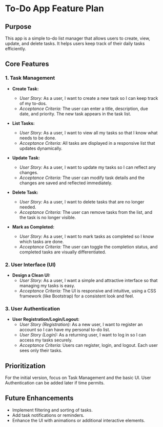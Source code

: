 # To-Do App Feature Plan

## Purpose
This app is a simple to-do list manager that allows users to create, view, update, and delete tasks. It helps users keep track of their daily tasks efficiently.

## Core Features

### 1. Task Management
- **Create Task:**  
  - *User Story:* As a user, I want to create a new task so I can keep track of my to-dos.
  - *Acceptance Criteria:* The user can enter a title, description, due date, and priority. The new task appears in the task list.

- **List Tasks:**  
  - *User Story:* As a user, I want to view all my tasks so that I know what needs to be done.
  - *Acceptance Criteria:* All tasks are displayed in a responsive list that updates dynamically.

- **Update Task:**  
  - *User Story:* As a user, I want to update my tasks so I can reflect any changes.
  - *Acceptance Criteria:* The user can modify task details and the changes are saved and reflected immediately.

- **Delete Task:**  
  - *User Story:* As a user, I want to delete tasks that are no longer needed.
  - *Acceptance Criteria:* The user can remove tasks from the list, and the task is no longer visible.

- **Mark as Completed:**  
  - *User Story:* As a user, I want to mark tasks as completed so I know which tasks are done.
  - *Acceptance Criteria:* The user can toggle the completion status, and completed tasks are visually differentiated.

### 2. User Interface (UI)
- **Design a Clean UI:**  
  - *User Story:* As a user, I want a simple and attractive interface so that managing my tasks is easy.
  - *Acceptance Criteria:* The UI is responsive and intuitive, using a CSS framework (like Bootstrap) for a consistent look and feel.

### 3. User Authentication
- **User Registration/Login/Logout:**  
  - *User Story (Registration):* As a new user, I want to register an account so I can have my personal to-do list.
  - *User Story (Login):* As a returning user, I want to log in so I can access my tasks securely.
  - *Acceptance Criteria:* Users can register, login, and logout. Each user sees only their tasks.

## Prioritization
For the initial version, focus on Task Management and the basic UI. User Authentication can be added later if time permits.

## Future Enhancements
- Implement filtering and sorting of tasks.
- Add task notifications or reminders.
- Enhance the UI with animations or additional interactive elements.
